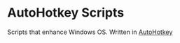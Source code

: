 # AutoHotkey Scripts

Scripts that enhance Windows OS. Written in [AutoHotkey](https://www.autohotkey.com/)